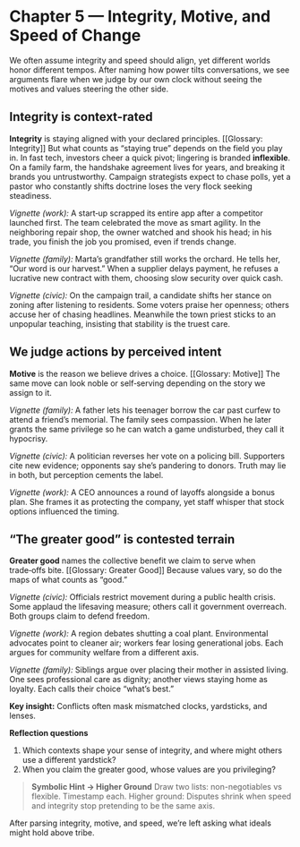 # Chapter 5 — Integrity, Motive, and Speed of Change

We often assume integrity and speed should align, yet different worlds honor different tempos. After naming how power tilts conversations, we see arguments flare when we judge by our own clock without seeing the motives and values steering the other side.

## Integrity is context-rated

**Integrity** is staying aligned with your declared principles. [[Glossary: Integrity]] But what counts as “staying true” depends on the field you play in. In fast tech, investors cheer a quick pivot; lingering is branded **inflexible**. On a family farm, the handshake agreement lives for years, and breaking it brands you untrustworthy. Campaign strategists expect to chase polls, yet a pastor who constantly shifts doctrine loses the very flock seeking steadiness.

*Vignette (work):* A start‑up scrapped its entire app after a competitor launched first. The team celebrated the move as smart agility. In the neighboring repair shop, the owner watched and shook his head; in his trade, you finish the job you promised, even if trends change.

*Vignette (family):* Marta’s grandfather still works the orchard. He tells her, “Our word is our harvest.” When a supplier delays payment, he refuses a lucrative new contract with them, choosing slow security over quick cash.

*Vignette (civic):* On the campaign trail, a candidate shifts her stance on zoning after listening to residents. Some voters praise her openness; others accuse her of chasing headlines. Meanwhile the town priest sticks to an unpopular teaching, insisting that stability is the truest care.

## We judge actions by perceived intent

**Motive** is the reason we believe drives a choice. [[Glossary: Motive]] The same move can look noble or self‑serving depending on the story we assign to it.

*Vignette (family):* A father lets his teenager borrow the car past curfew to attend a friend’s memorial. The family sees compassion. When he later grants the same privilege so he can watch a game undisturbed, they call it hypocrisy.

*Vignette (civic):* A politician reverses her vote on a policing bill. Supporters cite new evidence; opponents say she’s pandering to donors. Truth may lie in both, but perception cements the label.

*Vignette (work):* A CEO announces a round of layoffs alongside a bonus plan. She frames it as protecting the company, yet staff whisper that stock options influenced the timing.

## “The greater good” is contested terrain

**Greater good** names the collective benefit we claim to serve when trade‑offs bite. [[Glossary: Greater Good]] Because values vary, so do the maps of what counts as “good.”

*Vignette (civic):* Officials restrict movement during a public health crisis. Some applaud the lifesaving measure; others call it government overreach. Both groups claim to defend freedom.

*Vignette (work):* A region debates shutting a coal plant. Environmental advocates point to cleaner air; workers fear losing generational jobs. Each argues for community welfare from a different axis.

*Vignette (family):* Siblings argue over placing their mother in assisted living. One sees professional care as dignity; another views staying home as loyalty. Each calls their choice “what’s best.”

**Key insight:** Conflicts often mask mismatched clocks, yardsticks, and lenses.

**Reflection questions**
1. Which contexts shape your sense of integrity, and where might others use a different yardstick?
2. When you claim the greater good, whose values are you privileging?

> **Symbolic Hint → Higher Ground**
> Draw two lists: non-negotiables vs flexible. Timestamp each.
> Higher ground: Disputes shrink when speed and integrity stop pretending to be the same axis.

After parsing integrity, motive, and speed, we’re left asking what ideals might hold above tribe.
